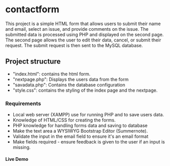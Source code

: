 # contactform
This project is a simple HTML form that allows users to submit their name and email, select an issue, and provide comments on the issue. The submitted data is processed using PHP and displayed on the second page. The second page allows the user to edit their data, cancel, or submit their request. The submit request is then sent to the MySQL database.


## Project structure
- "index.html": contains the html form.
- "nextpage.php": Displays the users data from the form
- "savadata.php": Contains the database configuration
- "style.css": contains the styling of the index page and the nextpage.

### Requirements
* Local web server (XAMPP) use for running PHP and to save users data.
* Knowledge of HTML/CSS for creating the forms.
* PHP knowledge for handling forms data and saving to database
* Make the text area a WYSIWYG Bootstrap Editor (Summernote).
* Validate the input in the email field to ensure it's an email format
* Make fields required - ensure feedback is given to the user if an input is missing.

#### Live Demo
